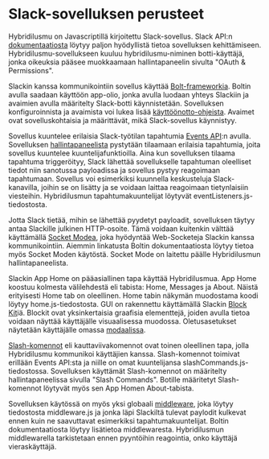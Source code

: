 # Slack-sovelluksen perusteet

Hybridilusmu on Javascriptillä kirjoitettu Slack-sovellus. Slack API:n [dokumentaatiosta](https://api.slack.com/) löytyy paljon hyödyllistä tietoa sovelluksen kehittämiseen. Hybridilusmu-sovellukseen kuuluu hybridilusmu-niminen botti-käyttäjä, jonka oikeuksia pääsee muokkaamaan hallintapaneelin sivulta "OAuth & Permissions".

Slackin kanssa kommunikointiin sovellus käyttää [Bolt-frameworkia](https://slack.dev/bolt-js/tutorial/getting-started). Boltin avulla saadaan käyttöön app-olio, jonka avulla luodaan yhteys Slackiin ja avaimien avulla määritelty Slack-botti käynnistetään. Sovelluksen konfiguroinnista ja avaimista voi lukea lisää [käyttöönotto-ohjeista](https://github.com/funidata/hybridilusmu/blob/master/docs/kayttoonottoohjeet.md). Avaimet ovat sovelluskohtaisia ja määrittävät, mikä Slack-sovellus käynnistyy.

Sovellus kuuntelee erilaisia Slack-työtilan tapahtumia [Events API](https://api.slack.com/apis/connections/events-api):n avulla. Sovelluksen [hallintapaneelista](https://api.slack.com/apps/) pystytään tilaamaan erilaisia tapahtumia, joita sovellus kuuntelee kuuntelijafunktioilla. Aina kun sovelluksen tilaama tapahtuma triggeröityy, Slack lähettää sovellukselle tapahtuman oleelliset tiedot niin sanotussa payloadissa ja sovellus pystyy reagoimaan tapahtumaan. Sovellus voi esimerkiksi kuunnella keskusteluja Slack-kanavilla, joihin se on lisätty ja se voidaan laittaa reagoimaan tietynlaisiin viesteihin. Hybridilusmun tapahtumakuuntelijat löytyvät eventListeners.js-tiedostosta.

Jotta Slack tietää, mihin se lähettää pyydetyt payloadit, sovelluksen täytyy antaa Slackille julkinen HTTP-osoite. Tämä voidaan kuitenkin välttää käyttämällä [Socket Modea](https://api.slack.com/apis/connections/socket), joka hyödyntää Web-Socketeja Slackin kanssa kommunikointiin. Aiemmin linkatusta Boltin dokumentaatiosta löytyy tietoa myös Socket Moden käytöstä. Socket Mode on laitettu päälle Hybridilusmun hallintapaneelista. 

Slackin App Home on pääasiallinen tapa käyttää Hybridilusmua. App Home koostuu kolmesta välilehdestä eli tabista: Home, Messages ja About. Näistä erityisesti Home tab on oleellinen. Home tabin näkymän muodostama koodi löytyy home.js-tiedostosta. GUI on rakennettu käyttämällä Slackin [Block Kit](https://api.slack.com/block-kit)iä. Blockit ovat yksinkertaisia graafisia elementtejä, joiden avulla tietoa voidaan näyttää käyttäjälle visuaalisessa muodossa. Oletusasetukset näytetään käyttäjälle omassa [modaalissa](https://api.slack.com/surfaces/modals).

[Slash-komennot](https://api.slack.com/interactivity/slash-commands) eli kauttaviivakomennot ovat toinen oleellinen tapa, jolla Hybridilusmu kommunikoi käyttäjien kanssa. Slash-komennot toimivat erillään Events API:sta ja niille on omat kuuntelijansa slashCommands.js-tiedostossa. Sovelluksen käyttämät Slash-komennot on määritelty hallintapaneelissa sivulla "Slash Commands". Botille määritetyt Slash-komennot löytyvät myös sen App Homen About-tabista. 
 
Sovelluksen käytössä on myös yksi globaali [middleware](https://slack.dev/bolt-js/concepts#global-middleware), joka löytyy tiedostosta middleware.js ja jonka läpi Slackiltä tulevat paylodit kulkevat ennen kuin ne saavuttavat esimerkiksi tapahtumakuuntelijat. Boltin dokumentaatiosta löytyy lisätietoa middlewaresta.
Hybridilusmun middlewarella tarkistetaan ennen pyyntöihin reagointia, onko käyttäjä vieraskäyttäjä.
